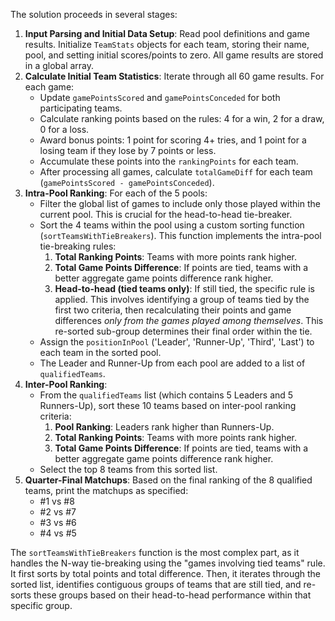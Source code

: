 The solution proceeds in several stages:

1.  **Input Parsing and Initial Data Setup**: Read pool definitions and game results. Initialize `TeamStats` objects for each team, storing their name, pool, and setting initial scores/points to zero. All game results are stored in a global array.
2.  **Calculate Initial Team Statistics**: Iterate through all 60 game results. For each game:
    *   Update `gamePointsScored` and `gamePointsConceded` for both participating teams.
    *   Calculate ranking points based on the rules: 4 for a win, 2 for a draw, 0 for a loss.
    *   Award bonus points: 1 point for scoring 4+ tries, and 1 point for a losing team if they lose by 7 points or less.
    *   Accumulate these points into the `rankingPoints` for each team.
    *   After processing all games, calculate `totalGameDiff` for each team (`gamePointsScored - gamePointsConceded`).
3.  **Intra-Pool Ranking**: For each of the 5 pools:
    *   Filter the global list of games to include only those played within the current pool. This is crucial for the head-to-head tie-breaker.
    *   Sort the 4 teams within the pool using a custom sorting function (`sortTeamsWithTieBreakers`). This function implements the intra-pool tie-breaking rules:
        1.  **Total Ranking Points**: Teams with more points rank higher.
        2.  **Total Game Points Difference**: If points are tied, teams with a better aggregate game points difference rank higher.
        3.  **Head-to-head (tied teams only)**: If still tied, the specific rule is applied. This involves identifying a group of teams tied by the first two criteria, then recalculating their points and game differences *only from the games played among themselves*. This re-sorted sub-group determines their final order within the tie.
    *   Assign the `positionInPool` ('Leader', 'Runner-Up', 'Third', 'Last') to each team in the sorted pool.
    *   The Leader and Runner-Up from each pool are added to a list of `qualifiedTeams`.
4.  **Inter-Pool Ranking**:
    *   From the `qualifiedTeams` list (which contains 5 Leaders and 5 Runners-Up), sort these 10 teams based on inter-pool ranking criteria:
        1.  **Pool Ranking**: Leaders rank higher than Runners-Up.
        2.  **Total Ranking Points**: Teams with more points rank higher.
        3.  **Total Game Points Difference**: If points are tied, teams with a better aggregate game points difference rank higher.
    *   Select the top 8 teams from this sorted list.
5.  **Quarter-Final Matchups**: Based on the final ranking of the 8 qualified teams, print the matchups as specified:
    *   #1 vs #8
    *   #2 vs #7
    *   #3 vs #6
    *   #4 vs #5

The `sortTeamsWithTieBreakers` function is the most complex part, as it handles the N-way tie-breaking using the "games involving tied teams" rule. It first sorts by total points and total difference. Then, it iterates through the sorted list, identifies contiguous groups of teams that are still tied, and re-sorts these groups based on their head-to-head performance within that specific group.